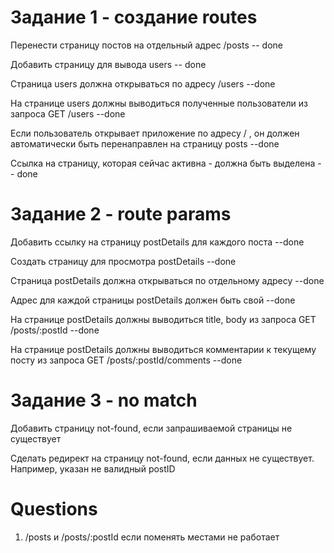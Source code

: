 # Задание 1 - создание routes

Перенести страницу постов на отдельный адрес /posts -- done

Добавить страницу для вывода users -- done

Страница users должна открываться по адресу /users --done

На странице users должны выводиться полученные пользователи из запроса GET /users --done

Если пользователь открывает приложение по адресу / , он должен автоматически быть перенаправлен на страницу posts --done

Ссылка на страницу, которая сейчас активна - должна быть выделена -- done

# Задание 2 - route params

Добавить ссылку на страницу postDetails для каждого поста --done

Создать страницу для просмотра postDetails --done

Страница postDetails должна открываться по отдельному адресу --done

Адрес для каждой страницы postDetails должен быть свой --done

На странице postDetails должны выводиться title, body из запроса GET /posts/:postId --done

На странице postDetails должны выводиться комментарии к текущему посту из запроса GET /posts/:postId/comments --done

# Задание 3 - no match

Добавить страницу not-found, если запрашиваемой страницы не существует

Сделать редирект на страницу not-found, если данных не существует. Например, указан не валидный postID

# Questions

1. /posts и /posts/:postId если поменять местами не работает
